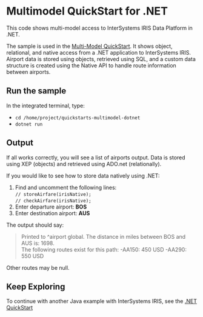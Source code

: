 # Multimodel QuickStart for .NET

This code shows multi-model access to InterSystems IRIS Data Platform in .NET.

The sample is used in the [Multi-Model QuickStart](https://learning.intersystems.com/course/view.php?name=Multimodel).
It shows object, relational, and native access from a .NET application to InterSystems IRIS. Airport data is stored using objects, retrieved using SQL, and a custom data structure is created using the Native API to handle route information between airports.

## Run the sample

In the integrated terminal, type: 
* `cd /home/project/quickstarts-multimodel-dotnet`
* `dotnet run`

## Output

If all works correctly, you will see a list of airports output. Data is stored using XEP (objects) and retrieved using ADO.net (relationally).  

If you would like to see how to store data natively using .NET:
1. Find and uncomment the following lines:   
`// storeAirfare(irisNative);`  
`// checkAirfare(irisNative);`
2. Enter departure airport: **BOS**
3. Enter destination airport: **AUS**

The output should say:  
>Printed to ^airport global. The distance in miles between BOS and AUS is: 1698.  
>The following routes exist for this path:
>  -AA150: 450 USD
>  -AA290: 550 USD

Other routes may be null.

## Keep Exploring

To continue with another Java example with InterSystems IRIS, see the [.NET QuickStart](https://learning.intersystems.com/course/view.php?name=.NET%20QS)